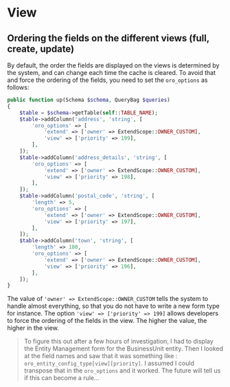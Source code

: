 # View

## Ordering the fields on the different views (full, create, update)

By default, the order the fields are displayed on the views is
determined by the system, and can change each time the cache is cleared.
To avoid that and force the ordering of the fields, you need to set the `oro_options` as follows:

```php
public function up(Schema $schema, QueryBag $queries)
{
    $table = $schema->getTable(self::TABLE_NAME);
    $table->addColumn('address', 'string', [
        'oro_options' => [
            'extend' => ['owner' => ExtendScope::OWNER_CUSTOM],
            'view' => ['priority' => 199],
        ],
    ]);
    $table->addColumn('address_details', 'string', [
        'oro_options' => [
            'extend' => ['owner' => ExtendScope::OWNER_CUSTOM],
            'view' => ['priority' => 198],
        ],
    ]);
    $table->addColumn('postal_code', 'string', [
        'length' => 5,
        'oro_options' => [
            'extend' => ['owner' => ExtendScope::OWNER_CUSTOM],
            'view' => ['priority' => 197],
        ],
    ]);
    $table->addColumn('town', 'string', [
        'length' => 100,
        'oro_options' => [
            'extend' => ['owner' => ExtendScope::OWNER_CUSTOM],
            'view' => ['priority' => 196],
        ],
    ]);
}
```
The value of `'owner' => ExtendScope::OWNER_CUSTOM` tells the system to handle almost everything, so that you do not have to write a new form type for instance.
The option `'view' => ['priority' => 199]` allows developers to force the ordering of the fields in the view. The higher the value, the higher in the view.

> To figure this out after a few hours of investigation, I had to display the Entity Management form for the BusinessUnit entity. Then I looked at the field names and saw that it was something like : `oro_entity_config_type[view][priority]`. I assumed I could transpose that in the `oro_options` and it worked. The future will tell us if this can become a rule...
